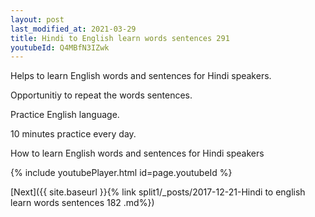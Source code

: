 ```yaml
---
layout: post
last_modified_at: 2021-03-29
title: Hindi to English learn words sentences 291 
youtubeId: Q4MBfN3IZwk
---
```

 
 
Helps to learn English words and sentences for Hindi speakers.

Opportunitiy to repeat the words sentences. 

Practice English language. 
 
10 minutes practice every day. 
 
How to learn English words and sentences for Hindi speakers 
 
{% include youtubePlayer.html id=page.youtubeId %}
 
 
[Next]({{ site.baseurl }}{% link  split1/_posts/2017-12-21-Hindi to english learn words sentences 182 .md%})
 
